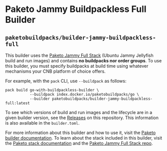 # Paketo Jammy Buildpackless Full Builder

## `paketobuildpacks/builder-jammy-buildpackless-full`

This builder uses the [Paketo Jammy Full
Stack](https://github.com/paketo-buildpacks/jammy-full-stack) (Ubuntu Jammy Jellyfish build and run images) and contains **no buildpacks
nor order groups**. To use this builder, you must specify buildpacks at build
time using whatever mechanisms your CNB platform of choice offers.

For example, with the `pack` CLI, use `--buildpack` as follows:
```
pack build go-with-buildpackless-builder \
           --buildpack index.docker.io/paketobuildpacks/go \
           --builder paketobuildpacks/builder-jammy-buildpackless-full:latest
```

To see which versions of build and run images and the lifecycle are in a given
builder version, see the
[Releases](https://github.com/paketo-buildpacks/builder-jammy-buildpackless-full/releases)
on this repository. This information is also available in the `builder.toml`.

For more information about this builder and how to use it, visit the [Paketo
builder documentation](https://paketo.io/docs/builders/).  To learn about the
stack included in this builder, visit the [Paketo stack
documentation](https://paketo.io/docs/stacks/) and the [Paketo Jammy Full Stack
repo](https://github.com/paketo-buildpacks/jammy-full-stack).
